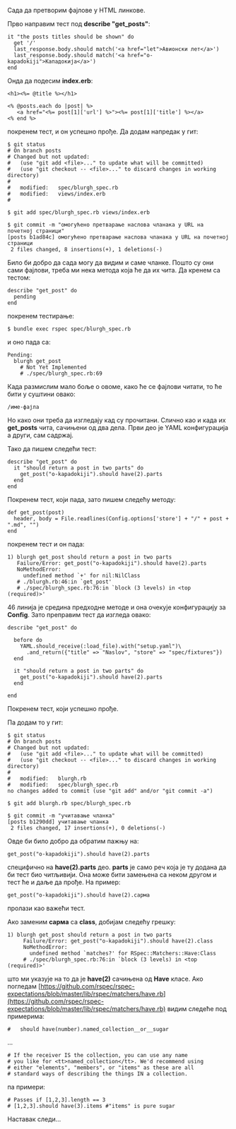 Сада да претворим фајлове у HTML линкове.

Прво направим тест под **describe "get_posts"**:

    it "the posts titles should be shown" do
      get '/'
      last_response.body.should match('<a href="let">Авионски лет</a>')
      last_response.body.should match('<a href="o-kapadokiji">Кападокија</a>')
    end

Онда да подесим **index.erb**:

    <h1><%= @title %></h1>
     
    <% @posts.each do |post| %>
       <a href="<%= post[1]['url'] %>"><%= post[1]['title'] %></a>
    <% end %>

покренем тест, и он успешно прође. Да додам напредак у гит:

    $ git status
    # On branch posts
    # Changed but not updated:
    #   (use "git add <file>..." to update what will be committed)
    #   (use "git checkout -- <file>..." to discard changes in working directory)
    #
    #	modified:   spec/blurgh_spec.rb
    #	modified:   views/index.erb
    #
     
    $ git add spec/blurgh_spec.rb views/index.erb
     
    $ git commit -m "омогућено претварање наслова чланака у URL на почетној страници"
    [posts b1ad84c] омогућено претварање наслова чланака у URL на почетној страници
     2 files changed, 8 insertions(+), 1 deletions(-)
     
Било би добро да сада могу да видим и саме чланке. Пошто су они сами
фајлови, треба ми нека метода која ће да их чита. Да кренем са тестом:


    describe "get_post" do
      pending
    end
  
покренем тестирање:

    $ bundle exec rspec spec/blurgh_spec.rb 

и оно пада са:

    Pending:
      blurgh get_post 
        # Not Yet Implemented
        # ./spec/blurgh_spec.rb:69
  
Када размислим мало боље о овоме, како ће се фајлови читати, то ће
бити у суштини овако:

    /име-фајла

Но како они треба да изгледају кад су прочитани. Слично као и када их
**get_posts** чита, сачињени од два дела. Први део је YAML
конфигурација а други, сам садржај.

Тако да пишем следећи тест:

    describe "get_post" do
      it "should return a post in two parts" do
        get_post("o-kapadokiji").should have(2).parts
      end
    end

Покренем тест, који пада, зато пишем следећу методу:

    def get_post(post)
      header, body = File.readlines(Config.options['store'] + "/" + post + ".md", "")
    end

покренем тест и он пада:

    1) blurgh get_post should return a post in two parts
       Failure/Error: get_post("o-kapadokiji").should have(2).parts
       NoMethodError:
         undefined method `+' for nil:NilClass
       # ./blurgh.rb:46:in `get_post'
       # ./spec/blurgh_spec.rb:76:in `block (3 levels) in <top (required)>'

46 линија је средина предходне методе и она очекује конфигурацију за
**Config**. Зато преправим тест да изгледа овако:

    describe "get_post" do
     
      before do
        YAML.should_receive(:load_file).with("setup.yaml")\
          .and_return({"title" => "Naslov", "store" => "spec/fixtures"})
      end
     
      it "should return a post in two parts" do
        get_post("o-kapadokiji").should have(2).parts
      end
     
    end

Покренем тест, који успешно прође.

Па додам то у гит:

    $ git status
    # On branch posts
    # Changed but not updated:
    #   (use "git add <file>..." to update what will be committed)
    #   (use "git checkout -- <file>..." to discard changes in working directory)
    #
    #	modified:   blurgh.rb
    #	modified:   spec/blurgh_spec.rb
    no changes added to commit (use "git add" and/or "git commit -a")
     
    $ git add blurgh.rb spec/blurgh_spec.rb
     
    $ git commit -m "учитавање чланка"
    [posts b1290dd] учитавање чланка
     2 files changed, 17 insertions(+), 0 deletions(-)
     
Овде би било добро да обратим пажњу на:

    get_post("o-kapadokiji").should have(2).parts     
    
специфично на **have(2).parts** део. **parts** је само реч која је ту
додана да би тест био читљивији. Она може бити замењена са неком
другом и тест ће и даље да прође. На пример:

    get_post("o-kapadokiji").should have(2).сарма
    
пролази као важећи тест.

Ако заменим **сарма** са **class**, добијам следећу грешку:

    1) blurgh get_post should return a post in two parts
         Failure/Error: get_post("o-kapadokiji").should have(2).class
         NoMethodError:
           undefined method `matches?' for RSpec::Matchers::Have:Class
         # ./spec/blurgh_spec.rb:76:in `block (3 levels) in <top (required)>'    
	 
што ми указује на то да је **have(2)** сачињена од **Have** класе. Ако погледам [https://github.com/rspec/rspec-expectations/blob/master/lib/rspec/matchers/have.rb](https://github.com/rspec/rspec-expectations/blob/master/lib/rspec/matchers/have.rb) видим следеће под примерима:

    #   should have(number).named_collection__or__sugar
    
... 

    # If the receiver IS the collection, you can use any name
    # you like for <tt>named_collection</tt>. We'd recommend using
    # either "elements", "members", or "items" as these are all
    # standard ways of describing the things IN a collection.

па примери:
    
    # Passes if [1,2,3].length == 3
    # [1,2,3].should have(3).items #"items" is pure sugar
    
    
Наставак следи...
